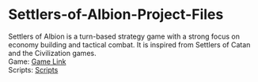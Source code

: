 # Settlers-of-Albion-Project-Files
Settlers of Albion is a turn-based strategy game with a strong focus on economy building and tactical combat. It is inspired from Settlers of Catan and the Civilization games.</br>
Game: [Game Link](https://www.crazygames.com/game/settlers-of-albion)</br>
Scripts: [Scripts](https://github.com/Hir-o/Settlers-of-Albion-Project-Files/tree/main/Assets/Scripts)
